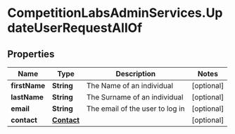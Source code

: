 # CompetitionLabsAdminServices.UpdateUserRequestAllOf

## Properties

Name | Type | Description | Notes
------------ | ------------- | ------------- | -------------
**firstName** | **String** | The Name of an individual | [optional] 
**lastName** | **String** | The Surname of an individual | [optional] 
**email** | **String** | The email of the user to log in | [optional] 
**contact** | [**Contact**](Contact.md) |  | [optional] 


